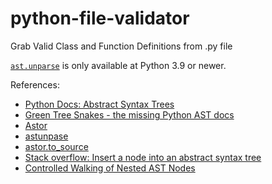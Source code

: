 # python-file-validator
Grab Valid Class and Function Definitions from .py file


[`ast.unparse`](https://docs.python.org/3.9/library/ast.html#ast.unparse) is only available at Python 3.9 or newer.

References:

- [Python Docs: Abstract Syntax Trees](https://docs.python.org/3.8/library/ast.html#module-ast)
- [Green Tree Snakes - the missing Python AST docs](https://greentreesnakes.readthedocs.io/en/latest/index.html)
- [Astor](https://astor.readthedocs.io/en/latest/index.html)
- [astunpase](https://github.com/simonpercivall/astunparse)
- [astor.to_source](https://github.com/berkerpeksag/astor/blob/master/astor/code_gen.py#L31)
- [Stack overflow: Insert a node into an abstract syntax tree](https://stackoverflow.com/a/46388956/8198210)
- [Controlled Walking of Nested AST Nodes](https://discuss.python.org/t/controlled-walking-of-nested-ast-nodes/3513)
